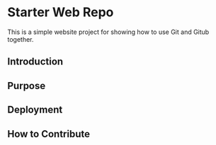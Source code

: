 # Starter Web Repo

This is a simple website project for showing how to use Git and Gitub together.

## Introduction

## Purpose

## Deployment

## How to Contribute